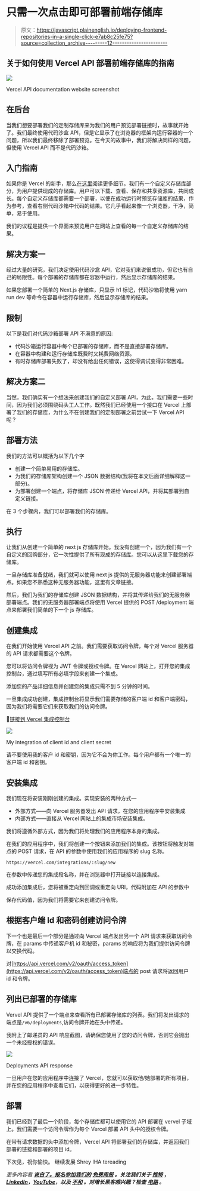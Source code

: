 # 只需一次点击即可部署前端存储库

> 原文：<https://javascript.plainenglish.io/deploying-frontend-repositories-in-a-single-click-e7ab8c25fe75?source=collection_archive---------12----------------------->

## 关于如何使用 Vercel API 部署前端存储库的指南

![](img/0cf89b9db47047437b36ab9e92f7425c.png)

Vercel API documentation website screenshot

## 在后台

当我们想要部署我们的定制存储库来为我们的用户预览部署链接时，故事就开始了。我们最终使用代码沙盒 API，但是它显示了在浏览器的框架内运行容器的一个问题，所以我们最终移除了部署预览。在今天的故事中，我们将解决同样的问题，但使用 Vercel API 而不是代码沙箱。

## 入门指南

如果你是 Vercel 的新手，那么[在这里](https://medium.com/nerd-for-tech/5-reasons-why-vercel-is-the-best-for-application-deployment-92009b17e601)阅读更多细节。我们有一个自定义存储库部分，为用户提供现成的存储库。用户可以下载、查看、保存和共享资源库，共同成长。每个自定义存储库都需要一个部署，以便在成功运行时预览存储库的结果，作为参考，查看右侧代码沙箱中代码的结果。它几乎看起来像一个浏览器，干净，简单，易于使用。

我们的议程是提供一个界面来预览用户在网站上查看的每一个自定义存储库的结果。

## 解决方案一

经过大量的研究，我们决定使用代码沙盒 API，它对我们来说很成功，但它也有自己的局限性。每个部署的存储库都在容器中运行，然后显示存储库的结果。

如果您部署一个简单的 Next.js 存储库，只显示 h1 标记，代码沙箱将使用 yarn run dev 等命令在容器中运行存储库，然后显示存储库的结果。

## 限制

以下是我们对代码沙箱部署 API 不满意的原因:

*   代码沙箱运行容器中每个已部署的存储库，而不是直接部署存储库。
*   在容器中构建和运行存储库既费时又耗费网络资源。
*   有时存储库部署失败了，却没有给出任何错误，这使得调试变得非常困难。

## 解决方案二

当然，我们确实有一个想法来创建我们的自定义部署 API，为此，我们需要一些时间，因为我们必须围绕码头工人工作。既然我们已经使用一个接口在 Vercel 上部署了我们的存储库，为什么不在创建我们的定制部署之前尝试一下 Vercel API 呢？

## 部署方法

我们的方法可以概括为以下几个字

*   创建一个简单易用的存储库。
*   为我们的存储库架构创建一个 JSON 数据结构(我将在本文后面详细解释这一部分)。
*   为部署创建一个端点，将存储库 JSON 传递给 Vercel API，并将其部署到自定义链接。

在 3 个步骤内，我们可以部署我们的存储库。

## 执行

让我们从创建一个简单的 next js 存储库开始。我没有创建一个，因为我们有一个自定义的回购部分，它一次性提供了所有现成的存储库。您可以从这里下载您的存储库。

一旦存储库准备就绪，我们就可以使用 next js 提供的无服务器功能来创建部署端点。如果您不熟悉这种无服务器功能，这里有文章链接。

然后，我们为我们的存储库创建 JSON 数据结构，并将其传递给我们的无服务器部署端点。我们的无服务器部署端点将使用 Vercel 提供的 POST /deployment 端点来部署我们简单的下一个 js 存储库。

## 创建集成

在我们开始使用 Vercel API 之前。我们需要获取访问令牌，每个对 Vercel 服务器的 API 请求都需要这个令牌。

您可以将访问令牌视为 JWT 令牌或授权令牌。在 Vercel 网站上，打开您的集成控制台，通过填写所有必填字段来创建一个集成。

添加您的产品详细信息并创建您的集成只需不到 5 分钟的时间。

一旦集成成功创建，集成控制台将显示我们需要存储的客户端 id 和客户端密码，因为我们将需要它们来获取我们的访问令牌。

🔗[链接到 Vercel 集成控制台](https://vercel.com/dashboard/integrations/console)

![](img/75dd4d4209bc0cfa4cac5a1ad71b2e2a.png)

My integration of client id and client secret

请不要使用我的客户 id 和密钥，因为它不会为你工作。每个用户都有一个唯一的客户端 id 和密钥。

## 安装集成

我们现在将安装刚刚创建的集成。实现安装的两种方式—

*   外部方式——向 Vercel 服务器发出 API 请求，在您的应用程序中安装集成
*   内部方式——直接从 Vercel 网站上的集成市场安装集成。

我们将遵循外部方式，因为我们将处理我们的应用程序本身的集成。

在我们的应用程序中，我们将创建一个按钮来添加我们的集成。该按钮将触发对端点的 POST 请求，在 API 的参数中使用我们的应用程序的 slug 名称。

```
https://vercel.com/integrations/:slug/new
```

在参数中传递您的集成段名称，并在浏览器中打开链接以连接集成。

成功添加集成后，您将被重定向到回调或重定向 URI，代码附加在 API 的参数中

保存代码值，因为我们将需要它来创建访问令牌。

## 根据客户端 Id 和密码创建访问令牌

下一个也是最后一个部分是通过向 Vercel 端点发出另一个 API 请求来获取访问令牌，在 params 中传递客户机 id 和秘密，params 的响应将为我们提供访问令牌以交换代码。

对[https://api.vercel.com/v2/oauth/access_token](https://api.vercel.com/v2/oauth/access_token)端点的 post 请求将返回用户 id 和令牌。

## 列出已部署的存储库

Vervel API 提供了一个端点来查看所有已部署存储库的列表。我们将发出请求的端点是`/v6/deployments`,访问令牌开始在头中传递。

我附上了邮递员的 API 响应截图，请确保您使用了您的访问令牌，否则它会抛出一个未经授权的错误。

![](img/b96cd65b0e3dcef3c72d6bd46e28269a.png)

Deployments API response

一旦用户在您的应用程序中连接了 Vercel，您就可以获取他/她部署的所有项目，并在您的应用程序中查看它们，以获得更好的进一步特性。

## 部署

我们已经到了最后一个阶段，每个存储库都可以使用它的 API 部署在 vervel 子域上。我们需要一个访问令牌作为每个 Vercel 部署 API 头中的授权令牌。

在带有请求数据的头中添加令牌，Vercel API 将部署我们的存储库，并返回我们部署的链接和部署的项目 id。

下次见，祝你愉快。
继续发展
Shrey
IHA tereading

*更多内容看* [***说白了。报名参加我们的***](https://plainenglish.io/) **[***免费周报***](http://newsletter.plainenglish.io/) *。关注我们关于* [***推特***](https://twitter.com/inPlainEngHQ) ，[***LinkedIn***](https://www.linkedin.com/company/inplainenglish/)*，*[***YouTube***](https://www.youtube.com/channel/UCtipWUghju290NWcn8jhyAw)*，以及* [***不和***](https://discord.gg/GtDtUAvyhW) *。对增长黑客感兴趣？检查* [***电路***](https://circuit.ooo/) *。***
